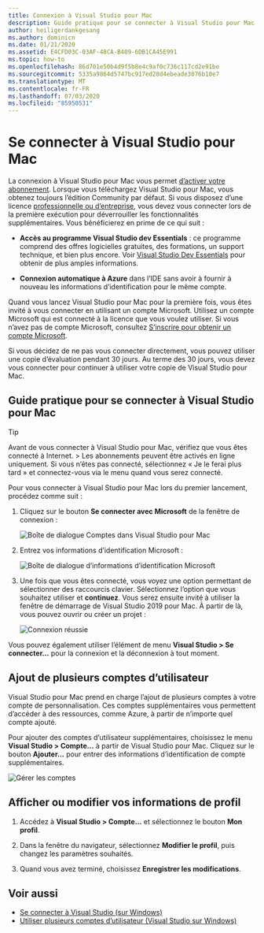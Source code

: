 ```yaml
---
title: Connexion à Visual Studio pour Mac
description: Guide pratique pour se connecter à Visual Studio pour Mac
author: heiligerdankgesang
ms.author: dominicn
ms.date: 01/21/2020
ms.assetid: E4CFD03C-03AF-48CA-B409-6DB1CA45E991
ms.topic: how-to
ms.openlocfilehash: 86d701e50b4d9f5b8e4c9af0c736c117cd2e91be
ms.sourcegitcommit: 5335a9864d5747bc917ed28d4ebeade3076b10e7
ms.translationtype: MT
ms.contentlocale: fr-FR
ms.lasthandoff: 07/03/2020
ms.locfileid: "85950531"
---
```

# <a name="sign-in-to-visual-studio-for-mac"></a>Se connecter à Visual Studio pour Mac

La connexion à Visual Studio pour Mac vous permet [d’activer votre abonnement](enable-subscription.md). Lorsque vous téléchargez Visual Studio pour Mac, vous obtenez toujours l’édition Community par défaut. Si vous disposez d’une licence [professionnelle ou d’entreprise](https://visualstudio.microsoft.com/vs/compare/), vous devez vous connecter lors de la première exécution pour déverrouiller les fonctionnalités supplémentaires. Vous bénéficierez en prime de ce qui suit :

* **Accès au programme Visual Studio dev Essentials** : ce programme comprend des offres logicielles gratuites, des formations, un support technique, et bien plus encore. Voir [Visual Studio Dev Essentials](https://visualstudio.microsoft.com/dev-essentials/) pour obtenir de plus amples informations.

* **Connexion automatique à Azure** dans l’IDE sans avoir à fournir à nouveau les informations d’identification pour le même compte.

Quand vous lancez Visual Studio pour Mac pour la première fois, vous êtes invité à vous connecter en utilisant un compte Microsoft. Utilisez un compte Microsoft qui est connecté à la licence que vous voulez utiliser. Si vous n’avez pas de compte Microsoft, consultez [S’inscrire pour obtenir un compte Microsoft](https://support.microsoft.com/instantanswers/d18cc497-d839-cf50-dea8-f99c95f2bd16/sign-up-for-a-microsoft-account).

Si vous décidez de ne pas vous connecter directement, vous pouvez utiliser une copie d’évaluation pendant 30 jours. Au terme des 30 jours, vous devez vous connecter pour continuer à utiliser votre copie de Visual Studio pour Mac.

## <a name="how-to-sign-in-to-visual-studio-for-mac"></a>Guide pratique pour se connecter à Visual Studio pour Mac

> [!TIP]
> Avant de vous connecter à Visual Studio pour Mac, vérifiez que vous êtes connecté à Internet. > Les abonnements peuvent être activés en ligne uniquement. Si vous n’êtes pas connecté, sélectionnez « Je le ferai plus tard » et connectez-vous via le menu quand vous serez connecté.

Pour vous connecter à Visual Studio pour Mac lors du premier lancement, procédez comme suit :

1. Cliquez sur le bouton **Se connecter avec Microsoft** de la fenêtre de connexion :

    ![Boîte de dialogue Comptes dans Visual Studio pour Mac](media/ide-tour-2019-start-signin.png)

2. Entrez vos informations d’identification Microsoft :

    ![Boîte de dialogue d’informations d’identification Microsoft](media/signing-in-image13.png)

4. Une fois que vous êtes connecté, vous voyez une option permettant de sélectionner des raccourcis clavier. Sélectionnez l’option que vous souhaitez utiliser et **continuez**. Vous serez ensuite invité à utiliser la fenêtre de démarrage de Visual Studio 2019 pour Mac. À partir de là, vous pouvez ouvrir ou créer un projet :

    ![Connexion réussie](media/signing-in-image14.png)

Vous pouvez également utiliser l’élément de menu **Visual Studio > Se connecter…** pour la connexion et la déconnexion à tout moment.

## <a name="adding-multiple-user-accounts"></a>Ajout de plusieurs comptes d’utilisateur

Visual Studio pour Mac prend en charge l’ajout de plusieurs comptes à votre compte de personnalisation. Ces comptes supplémentaires vous permettent d’accéder à des ressources, comme Azure, à partir de n’importe quel compte ajouté.

Pour ajouter des comptes d’utilisateur supplémentaires, choisissez le menu **Visual Studio > Compte...** à partir de Visual Studio pour Mac. Cliquez sur le bouton **Ajouter...** pour entrer des informations d’identification de compte supplémentaires.

![Gérer les comptes](media/user-accounts-login.png)

## <a name="view-or-change-your-profile-information"></a>Afficher ou modifier vos informations de profil

1. Accédez à **Visual Studio > Compte…** et sélectionnez le bouton **Mon profil**.

2. Dans la fenêtre du navigateur, sélectionnez **Modifier le profil**, puis changez les paramètres souhaités.

3. Quand vous avez terminé, choisissez **Enregistrer les modifications**.

## <a name="see-also"></a>Voir aussi

- [Se connecter à Visual Studio (sur Windows)](/visualstudio/ide/signing-in-to-visual-studio)
- [Utiliser plusieurs comptes d’utilisateur (Visual Studio sur Windows)](/visualstudio/ide/work-with-multiple-user-accounts)
